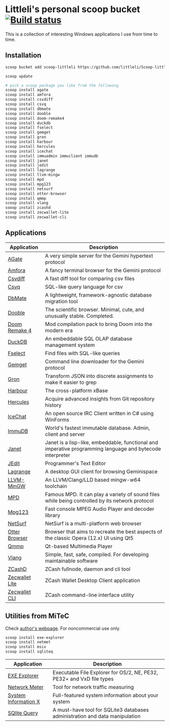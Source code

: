 # Littleli's personal scoop bucket [![Build status](https://ci.appveyor.com/api/projects/status/unf1y3oaybr7m27i/branch/master?svg=true)](https://ci.appveyor.com/project/littleli/scoop-littleli/branch/master)

This is a collection of interesting Windows applications I use from time to time.

## Installation

```sh
scoop bucket add scoop-littleli https://github.com/littleli/Scoop-littleli.git

scoop update

# pick a scoop package you like from the following
scoop install agate
scoop install amfora
scoop install csvdiff
scoop install csvq
scoop install dbmate
scoop install dooble
scoop install doom-remake4
scoop install duckdb
scoop install fselect
scoop install gemget
scoop install gron
scoop install harbour
scoop install hercules
scoop install icechat
scoop install immuadmin immuclient immudb
scoop install janet
scoop install jedit
scoop install lagrange
scoop install llvm-mingw
scoop install mpd
scoop install mpg123
scoop install netsurf
scoop install otter-browser
scoop install qmmp
scoop install vlang
sooop install zcashd
scoop install zecwallet-lite
scoop install zecwallet-cli
```

## Applications

| Application | Description |
|-|-|
| [AGate](https://github.com/mbrubeck/agate) | A very simple server for the Gemini hypertext protocol |
| [Amfora](https://github.com/makeworld-the-better-one/amfora) | A fancy terminal browser for the Gemini protocol |
| [Csvdiff](https://aswinkarthik.github.io/csvdiff) | A fast diff tool for comparing csv files |
| [Csvq](https://mithrandie.github.io/csvq) | SQL-like query language for csv |
| [DbMate](https://github.com/amacneil/dbmate) | A lightweight, framework-agnostic database migration tool |
| [Dooble](https://textbrowser.github.io/dooble/) | The scientific browser. Minimal, cute, and unusually stable. Completed. |
| [Doom Remake 4](https://archive.org/details/doom_remake_4_download) | Mod compilation pack to bring Doom into the modern era |
| [DuckDB](https://duckdb.org) | An embeddable SQL OLAP database management system |
| [Fselect](https://github.com/jhspetersson/fselect) | Find files with SQL-like queries |
| [Gemget](https://github.com/makeworld-the-better-one/gemget) | Command line downloader for the Gemini protocol |
| [Gron](https://github.com/tomnomnom/gron) | Transform JSON into discrete assignments to make it easier to grep |
| [Harbour](https://harbour.github.io) | The cross-platform xBase |
| [Hercules](https://github.com/src-d/hercules) | Acquire advanced insights from Git repository history |
| [IceChat](https://www.icechat.net) | An open source IRC Client written in C# using WinForms |
| [ImmuDB](https://github.com/codenotary/immudb) | World's fastest immutable database. Admin, client and server |
| [Janet](https://janet-lang.org) | Janet is a lisp-like, embeddable, functional and imperative programming language and bytecode interpreter |
| [JEdit](http://jedit.org) | Programmer's Text Editor |
| [Lagrange](https://github.com/skyjake/lagrange) | A desktop GUI client for browsing Geminispace |
| [LLVM-MinGW](https://github.com/mstorsjo/llvm-mingw) | An LLVM/Clang/LLD based mingw-w64 toolchain |
| [MPD](https://www.musicpd.org) | Famous MPD. It can play a variety of sound files while being controlled by its network protocol |
| [Mpg123](https://www.mpg123.org) | Fast console MPEG Audio Player and decoder library |
| [NetSurf](https://www.netsurf-browser.org) | NetSurf is a multi-platform web browser |
| [Otter Browser](https://otter-browser.org/) | Browser that aims to recreate the best aspects of the classic Opera (12.x) UI using Qt5  |
| [Qmmp](http://qmmp.ylsoftware.com) | Qt-based Multimedia Player |
| [Vlang](https://vlang.io) | Simple, fast, safe, compiled. For developing maintainable software |
| [ZCashD](https://z.cash) | ZCash fullnode, daemon and cli tool |
| [Zecwallet Lite](https://www.zecwallet.co) | ZCash Wallet Desktop Client application |
| [Zecwallet CLI](https://www.zecwallet.co) | ZCash command-line interface utility |

## Utilities from MiTeC

Check [author's webpage](http://mitec.cz/index.html). For noncommercial use only.

```sh
scoop install exe-explorer
scoop install netmet
scoop install msix
scoop install sqliteq
```

| Application | Description |
|-|-|
| [EXE Explorer](http://mitec.cz/exe.html) | Executable File Explorer for OS/2, NE, PE32, PE32+ and VxD file types |
| [Network Meter](http://mitec.cz/netmet.html) | Tool for network traffic measuring |
| [System Information X](http://mitec.cz/msi.html) | Full-featured system information about your system |
| [SQlite Query](http://mitec.cz/sqliteq.html) | A must-have tool for SQLite3 databases administration and data manipulation |
